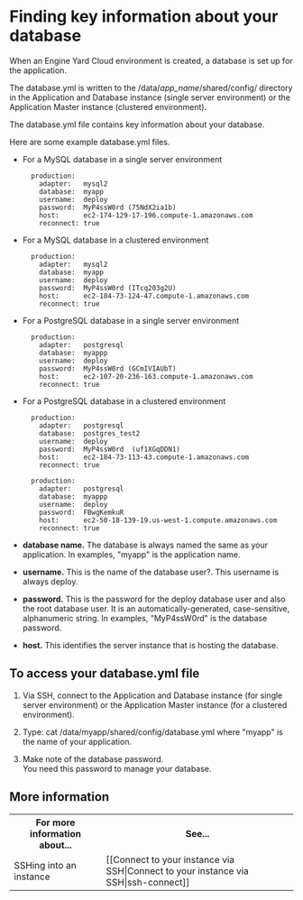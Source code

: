 # Finding key information about your database

When an Engine Yard Cloud environment is created, a database is set up for the application. 

The database.yml is written to the /data/*app_name*/shared/config/ directory in the Application and Database instance (single server environment) or the Application Master instance (clustered environment). 

The database.yml file contains key information about your database.

Here are some example database.yml files.  

* For a MySQL database in a single server environment   

        production:
	      adapter:   mysql2
	      database:  myapp
	      username:  deploy
	      password:  MyP4ssW0rd (75NdX2ia1b)
    	  host:      ec2-174-129-17-196.compute-1.amazonaws.com
	      reconnect: true

* For a MySQL database in a clustered environment  

        production:
	      adapter:   mysql2
	      database:  myapp
    	  username:  deploy
    	  password:  MyP4ssW0rd (ITcq203g2U)
    	  host:      ec2-184-73-124-47.compute-1.amazonaws.com
    	  reconnect: true
	

* For a PostgreSQL database in a single server environment  

        production:
    	  adapter:   postgresql
	      database:  myappp
    	  username:  deploy
    	  password:  MyP4ssW0rd (GCmIVIAUbT)
    	  host:      ec2-107-20-236-163.compute-1.amazonaws.com
	      reconnect: true
	

* For a PostgreSQL database in a clustered environment  

        production:
    	  adapter:   postgresql
    	  database:  postgres_test2
    	  username:  deploy
	      password:  MyP4ssW0rd  (uf1XGqDDN1)
	      host:      ec2-184-73-113-43.compute-1.amazonaws.com
	      reconnect: true
	   	
	    production:
		  adapter:   postgresql
		  database:  myappp
		  username:  deploy
		  password:  FBwgKemkuR
		  host:      ec2-50-18-139-19.us-west-1.compute.amazonaws.com
		  reconnect: true
	

* **database name.** The database is always named the same as your application. In examples, "myapp" is the application name.
* **username.** This is the name of the database user?. This username is always deploy.
* **password.** This is the password for the deploy database user and also the root database user. It is an automatically-generated, case-sensitive, alphanumeric string. In examples, "MyP4ssW0rd" is the database password.  
* **host.** This identifies the server instance that is hosting the database. 




## To access your database.yml file

1. Via SSH, connect to the Application and Database instance (for single server environment) or the Application Master instance (for a clustered environment).

2. Type:
        cat /data/myapp/shared/config/database.yml
  where "myapp" is the name of your application.

3. Make note of the database password.  
    You need this password to manage your database. 

<h2 id="topic5"> More information</h2>

<table>
	  <tr>
	    <th>For more information about...</th><th>See...</th>
	  </tr>
	  <tr>
	    <td>SSHing into an instance</td><td>[[Connect to your instance via SSH|Connect to your instance via SSH|ssh-connect]]</td>
	  </tr> 
	</table>
